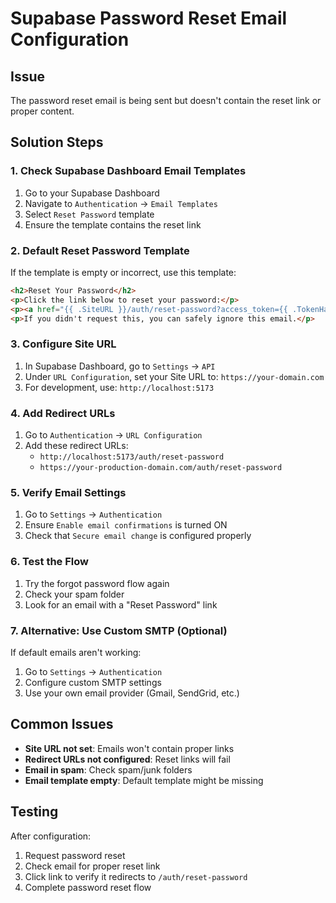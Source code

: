 # Supabase Password Reset Email Configuration

## Issue
The password reset email is being sent but doesn't contain the reset link or proper content.

## Solution Steps

### 1. Check Supabase Dashboard Email Templates

1. Go to your Supabase Dashboard
2. Navigate to `Authentication` → `Email Templates`
3. Select `Reset Password` template
4. Ensure the template contains the reset link

### 2. Default Reset Password Template
If the template is empty or incorrect, use this template:

```html
<h2>Reset Your Password</h2>
<p>Click the link below to reset your password:</p>
<p><a href="{{ .SiteURL }}/auth/reset-password?access_token={{ .TokenHash }}&type=recovery">Reset Password</a></p>
<p>If you didn't request this, you can safely ignore this email.</p>
```

### 3. Configure Site URL

1. In Supabase Dashboard, go to `Settings` → `API`
2. Under `URL Configuration`, set your Site URL to: `https://your-domain.com`
3. For development, use: `http://localhost:5173`

### 4. Add Redirect URLs

1. Go to `Authentication` → `URL Configuration`
2. Add these redirect URLs:
   - `http://localhost:5173/auth/reset-password`
   - `https://your-production-domain.com/auth/reset-password`

### 5. Verify Email Settings

1. Go to `Settings` → `Authentication`
2. Ensure `Enable email confirmations` is turned ON
3. Check that `Secure email change` is configured properly

### 6. Test the Flow

1. Try the forgot password flow again
2. Check your spam folder
3. Look for an email with a "Reset Password" link

### 7. Alternative: Use Custom SMTP (Optional)

If default emails aren't working:

1. Go to `Settings` → `Authentication`
2. Configure custom SMTP settings
3. Use your own email provider (Gmail, SendGrid, etc.)

## Common Issues

- **Site URL not set**: Emails won't contain proper links
- **Redirect URLs not configured**: Reset links will fail
- **Email in spam**: Check spam/junk folders
- **Email template empty**: Default template might be missing

## Testing

After configuration:
1. Request password reset
2. Check email for proper reset link
3. Click link to verify it redirects to `/auth/reset-password`
4. Complete password reset flow